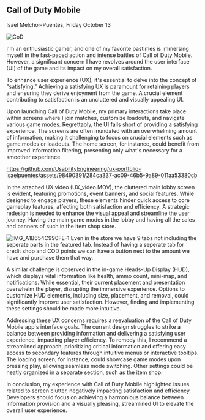 ## Call of Duty Mobile

Isael Melchor-Puentes, Friday October 13

![CoD](https://github.com/UsabilityEngineering/ux-portfolio-isaelpuentes/assets/98490391/f3df7bf6-2503-4c5a-8233-fd3e58fec687)

I'm an enthusiastic gamer, and one of my favorite pastimes is immersing myself in the fast-paced action and intense battles of Call of Duty Mobile. However, a significant concern I have revolves around the user interface (UI) of the game and its impact on my overall satisfaction.

To enhance user experience (UX), it's essential to delve into the concept of "satisfying." Achieving a satisfying UX is paramount for retaining players and ensuring they derive enjoyment from the game. A crucial element contributing to satisfaction is an uncluttered and visually appealing UI.

Upon launching Call of Duty Mobile, my primary interactions take place within screens where I join matches, customize loadouts, and navigate various game modes. Regrettably, the UI falls short of providing a satisfying experience. The screens are often inundated with an overwhelming amount of information, making it challenging to focus on crucial elements such as game modes or loadouts. The home screen, for instance, could benefit from improved information filtering, presenting only what's necessary for a smoother experience.

https://github.com/UsabilityEngineering/ux-portfolio-isaelpuentes/assets/98490391/284ca337-ac09-46b5-9a89-011aa53380cb

In the attached UX video (UX_video.MOV), the cluttered main lobby screen is evident, featuring promotions, event banners, and social features. While designed to engage players, these elements hinder quick access to core gameplay features, affecting both satisfaction and efficiency. A strategic redesign is needed to enhance the visual appeal and streamline the user journey. Having the main game modes in the lobby and having all the sales and banners of such in the item shop store. 

![IMG_A1B654C990FE-1](https://github.com/UsabilityEngineering/ux-portfolio-isaelpuentes/assets/98490391/8781de0b-4018-4a0f-a6e6-37338f8b2a19)
Even in the store we have 9 tabs not including the seperate parts in the featured tab. Instead of having a seperate tab for credit shop and COD points we can have a button next to the amount we have and purchase them that way. 

A similar challenge is observed in the in-game Heads-Up Display (HUD), which displays vital information like health, ammo count, mini-map, and notifications. While essential, their current placement and presentation overwhelm the player, disrupting the immersive experience. Options to customize HUD elements, including size, placement, and removal, could significantly improve user satisfaction. However, finding and implementing these settings should be made more intuitive.

Addressing these UX concerns requires a reevaluation of the Call of Duty Mobile app's interface goals. The current design struggles to strike a balance between providing information and delivering a satisfying user experience, impacting player efficiency. To remedy this, I recommend a streamlined approach, prioritizing critical information and offering easy access to secondary features through intuitive menus or interactive tooltips. The loading screen, for instance, could showcase game modes upon pressing play, allowing seamless mode switching. Other settings could be neatly organized in a separate section, such as the item shop.

In conclusion, my experience with Call of Duty Mobile highlighted issues related to screen clutter, negatively impacting satisfaction and efficiency. Developers should focus on achieving a harmonious balance between information provision and a visually pleasing, streamlined UI to elevate the overall user experience.
